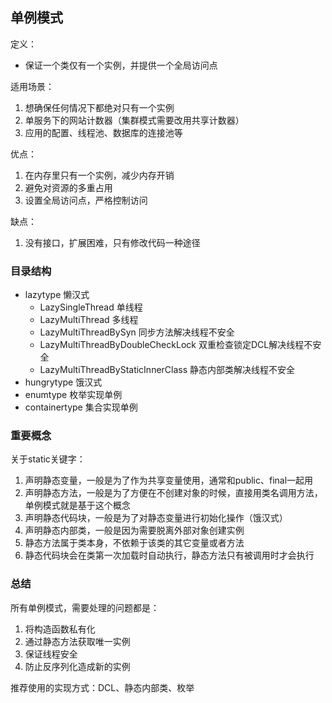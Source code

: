 ## 单例模式
定义：
- 保证一个类仅有一个实例，并提供一个全局访问点

适用场景：
1. 想确保任何情况下都绝对只有一个实例
2. 单服务下的网站计数器（集群模式需要改用共享计数器）
3. 应用的配置、线程池、数据库的连接池等

优点：
1. 在内存里只有一个实例，减少内存开销
2. 避免对资源的多重占用
3. 设置全局访问点，严格控制访问

缺点：
1. 没有接口，扩展困难，只有修改代码一种途径

### 目录结构
- lazytype    懒汉式
    - LazySingleThread    单线程
    - LazyMultiThread    多线程
    - LazyMultiThreadBySyn    同步方法解决线程不安全
    - LazyMultiThreadByDoubleCheckLock    双重检查锁定DCL解决线程不安全
    - LazyMultiThreadByStaticInnerClass    静态内部类解决线程不安全
- hungrytype    饿汉式
- enumtype    枚举实现单例
- containertype    集合实现单例

### 重要概念
关于static关键字：
1. 声明静态变量，一般是为了作为共享变量使用，通常和public、final一起用
2. 声明静态方法，一般是为了方便在不创建对象的时候，直接用类名调用方法，单例模式就是基于这个概念
3. 声明静态代码块，一般是为了对静态变量进行初始化操作（饿汉式）
4. 声明静态内部类，一般是因为需要脱离外部对象创建实例
5. 静态方法属于类本身，不依赖于该类的其它变量或者方法
6. 静态代码块会在类第一次加载时自动执行，静态方法只有被调用时才会执行
 
### 总结
所有单例模式，需要处理的问题都是：
1. 将构造函数私有化
2. 通过静态方法获取唯一实例
3. 保证线程安全
4. 防止反序列化造成新的实例

推荐使用的实现方式：DCL、静态内部类、枚举
